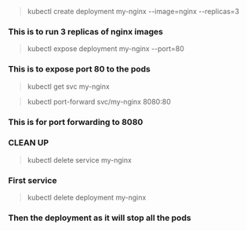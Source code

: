 > kubectl create deployment my-nginx --image=nginx --replicas=3

### This is to run 3 replicas of nginx images

> kubectl expose deployment my-nginx --port=80

### This is to expose port 80 to the pods

> kubectl get svc my-nginx

> kubectl port-forward svc/my-nginx 8080:80

### This is for port forwarding to 8080

### CLEAN UP

> kubectl delete service my-nginx

### First service

> kubectl delete deployment my-nginx

### Then the deployment as it will stop all the pods